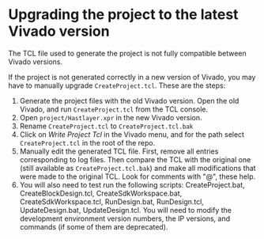 # Upgrading the project to the latest Vivado version



The TCL file used to generate the project is not fully compatible between Vivado versions.

If the project is not generated correctly in a new version of Vivado, you may have to manually upgrade `CreateProject.tcl`. These are the steps:

1. Generate the project files with the old Vivado version. Open the old Vivado, and run `CreateProject.tcl` from the TCL console.
2. Open `project/Hastlayer.xpr` in the new Vivado version.
3. Rename `CreateProject.tcl` to `CreateProject.tcl.bak`
4. Click on *Write Project Tcl* in the Vivado menu, and for the path select `CreateProject.tcl` in the root of the repo.
5. Manually edit the generated TCL file. First, remove all entries corresponding to log files. Then compare the TCL with the original one (still available as `CreateProject.tcl.bak`) and make all modifications that were made to the original TCL. Look for comments with "@", these help.
6. You will also need to test run the following scripts: CreateProject.bat, CreateBlockDesign.tcl, CreateSdkWorkspace.bat, CreateSdkWorkspace.tcl, RunDesign.bat, RunDesign.tcl, UpdateDesign.bat, UpdateDesign.tcl. You will need to modify the development environment version numbers, the IP versions, and commands (if some of them are deprecated).